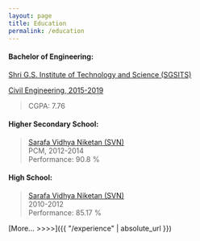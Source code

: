 ```yaml
---
layout: page
title: Education
permalink: /education
---
```


#### Bachelor of Engineering:
> <a href="https://www.sgsits.ac.in/" target="_blank">
Shri G.S. Institute of Technology and Science (SGSITS) </a>  <br>
> <a href="https://www.sgsits.ac.in/index.php/departments/civil-engineering-and-applied-mechanics" target="_blank">
Civil Engineering, 2015-2019 </a>  <br>
> CGPA: 7.76 <br>


#### Higher Secondary School:
> <a href="https://sarafavidyaniketan.com/" target="_blank">Sarafa Vidhya Niketan (SVN)
 </a>  <br>
> PCM, 2012-2014 <br>
> Performance: 90.8 % <br>


#### High School:
> <a href="https://sarafavidyaniketan.com/" target="_blank">Sarafa Vidhya Niketan (SVN)
 </a>  <br>
> 2010-2012 <br>
> Performance: 85.17 % <br>

[More... >>>>]({{ "/experience" | absolute_url }})

